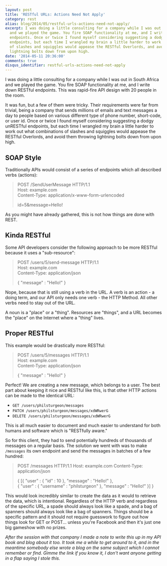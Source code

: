 ```yaml
---
layout: post
title: 'RESTful URLs: Actions Need Not Apply'
category: rest
alias: blog/2014/05/restful-urls-actions-need-not-apply/
excerpt: I was doing a little consulting for a company while I was out in South Africa
  and we played the game. You fire SOAP functionality at me, and I write down RESTful
  endpoints. Once or twice I found myself considering suggesting a dodgy unRESTful
  endpoints, but each time I wrangled my brain a little harder to work out what combinations
  of slashes and squiggles would appease the RESTful Overlords, and avoid them throwing
  lightning bolts down from upon high.
date: '2014-05-11 20:36:00'
comments: true
disqus_identifier: restful-urls-actions-need-not-apply
---
```


I was doing a little consulting for a company while I was out in South Africa and we played the game. You fire SOAP functionality at me, and I write down RESTful endpoints. This was rapid-fire API design with 20 people in the room. 

It was fun, but a few of them were tricky. Their requirements were far from trivial, being a company that sends millions of emails and text messages a day to people based on various different type of phone number, short-code, or user id. Once or twice I found myself considering suggesting a dodgy unRESTful endpoints, but each time I wrangled my brain a little harder to work out what combinations of slashes and squiggles would appease the RESTful Overlords, and avoid them throwing lightning bolts down from upon high.

## SOAP Style

Traditionally APIs would consist of a series of endpoints which all described verbs (actions):

> POST /SendUserMessage HTTP/1.1  
> Host: example.com  
> Content-Type: application/x-www-form-urlencoded  
>  
> id=5&message=Hello!

As you might have already gathered, this is not how things are done with REST.

## Kinda RESTful

Some API developers consider the following approach to be more RESTful because it uses a "sub-resource":

> POST /users/5/send-message HTTP/1.1  
> Host: example.com  
> Content-Type: application/json  
>  
> { "message" : "Hello!" }

Nope, because that is still using a verb in the URL. A verb is an action - a doing term, and our API only needs one verb - the HTTP Method. All other verbs need to stay out of the URL.

A noun is a "place" or a "thing". Resources are "things", and a URL becomes the "place" on the Internet where a "thing" lives.

## Proper RESTful

This example would be drastically more RESTful:

> POST /users/5/messages HTTP/1.1  
> Host: example.com  
> Content-Type: application/json  
>  
> { "message" : "Hello!" }


Perfect! We are creating a new message, which belongs to a user. The best part about keeping it nice and RESTful like this, is that other HTTP actions can be made to the identical URL:

* `GET /users/philsturgeon/messages`
* `PATCH /users/philsturgeon/messages/xdWRwerG`
* `DELETE /users/philsturgeon/messages/xdWRwerG`

This is all much easier to document and much easier to understand for both humans and software which is "RESTfully aware."

So for this client, they had to send potentially hundreds of thousands of messages on a regular basis. The solution we went with was to make `/messages` its own endpoint and send the messages in batches of a few hundred:

> POST /messages HTTP/1.1
> Host: example.com
> Content-Type: application/json
> 
> {
> 	[{
> 		"user" : { "id" : 10 },
> 		"message" : "Hello!"
> 	},  
> 	{
> 		"user" : { "username" : "philsturgeon" },
> 		"message" : "Hello!"
> 	}]
> }


This would look incredibly similar to create the data as it would to retrieve the data, which is intentional. Regardless of the HTTP verb and regardless of the specific URL, a spade should always look like a spade, and a bag of spanners should always look like a bag of spanners. Things should be a specific pattern and it should not require guesswork to figure out how things look for GET or POST... unless you're Facebook and then it's just one big gameshow with no prizes.

_After the session with that company I made a note to write this up in my API book and blog about it too. It took me a while to get around to it, and in the meantime somebody else wrote a blog on the same subject which I cannot remember or find. Gimme the link if you know it, I don't want anyone getting in a flap saying I stole this._